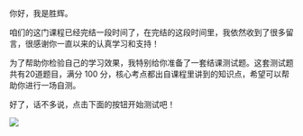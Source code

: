 你好，我是胜辉。

咱们的这门课程已经完结一段时间了，在完结的这段时间里，我依然收到了很多留言，很感谢你一直以来的认真学习和支持！

为了帮助你检验自己的学习效果，我特别给你准备了一套结课测试题。这套测试题共有20道题目，满分 100 分，核心考点都出自课程里讲到的知识点，希望可以帮助你进行一场自测。

好了，话不多说，点击下面的按钮开始测试吧！

[![](https://static001.geekbang.org/resource/image/28/a4/28d1be62669b4f3cc01c36466bf811a4.png?wh=1142*201)](http://time.geekbang.org/quiz/intro?act_id=3539&exam_id=9227)
